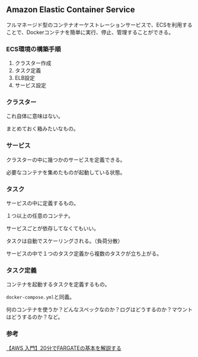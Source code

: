## Amazon Elastic Container Service

フルマネージド型のコンテナオーケストレーションサービスで、ECSを利用することで、Dockerコンテナを簡単に実行、停止、管理することができる。

### ECS環境の構築手順

1. クラスター作成
2. タスク定義
3. ELB設定
4. サービス設定


### クラスター

これ自体に意味はない。

まとめておく箱みたいなもの。

### サービス

クラスターの中に幾つかのサービスを定義できる。

必要なコンテナを集めたものが起動している状態。

### タスク

サービスの中に定義するもの。

１つ以上の任意のコンテナ。

サービスごとが依存してなくてもいい。

タスクは自動でスケーリングされる。（負荷分散）

サービスの中で１つのタスク定義から複数のタスクが立ち上がる。

### タスク定義

コンテナを起動するタスクを定義するもの。

`docker-compose.yml`と同義。

何のコンテナを使うか？どんなスペックなのか？ログはどうするのか？マウントはどうするのか？など。

### 参考

[【AWS 入門】20分でFARGATEの基本を解説する](https://www.youtube.com/watch?v=Bq-DT30hesA)
